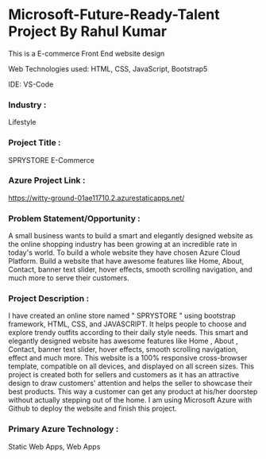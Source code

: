 # Microsoft-Future-Ready-Talent Project By Rahul Kumar

 This is a E-commerce Front End website design 

 Web Technologies used: HTML, CSS, JavaScript, Bootstrap5

 IDE: VS-Code  

 ### Industry :
 Lifestyle 

### Project Title :
SPRYSTORE E-Commerce  

 ### Azure Project Link :
https://witty-ground-01ae11710.2.azurestaticapps.net/

### Problem Statement/Opportunity :

A small business wants to build a smart and elegantly designed website as the online shopping industry has been growing at an incredible rate in today's world. To build a whole website they have chosen Azure Cloud Platform. Build a website that have awesome features like Home, About, Contact, banner text slider, hover effects, smooth scrolling navigation, and much more to serve their customers.

### Project Description :

I have created an online store named " SPRYSTORE " using bootstrap framework, HTML, CSS, and JAVASCRIPT. It helps people to choose and explore trendy outfits according to their daily style needs. This smart and elegantly designed website has awesome features like Home , About , Contact, banner text slider, hover effects, smooth scrolling navigation, effect and much more. This website is a 100% responsive cross-browser template, compatible on all devices, and displayed on all screen sizes. This project is created both for sellers and customers as it has an attractive design to draw customers' attention and helps the seller to showcase their best products. This way a customer can get any product at his/her doorstep without actually stepping out of the home. I am using Microsoft Azure with Github to deploy the website and finish this project.

### Primary Azure Technology : 
Static Web Apps, Web Apps
